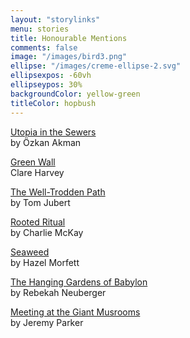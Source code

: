```yaml
---
layout: "storylinks"
menu: stories
title: Honourable Mentions
comments: false
image: "/images/bird3.png"
ellipse: "/images/creme-ellipse-2.svg"
ellipsexpos: -60vh 
ellipseypos: 30%
backgroundColor: yellow-green
titleColor: hopbush
---
```

<p><a class=storylink href="/stories/utopia-sewers">Utopia in the Sewers</a><br>
by Özkan Akman</p>

<p><a class=storylink href="/stories/green-wall">Green Wall</a><br>
Clare Harvey</p>

<p><a class=storylink href="/stories/well-trodden">The Well-Trodden Path</a><br>
by Tom Jubert</p>

<p><a class=storylink href="/stories/rooted-ritual">Rooted Ritual</a><br>
by Charlie McKay </p>

<p><a class=storylink href="/stories/seaweed">Seaweed</a><br>
by Hazel Morfett</p>

<p><a class=storylink href="/stories/hanging-gardens">The Hanging Gardens of Babylon</a><br>
by Rebekah Neuberger</p>

<p><a class=storylink href="/stories/meeting-mushrooms">Meeting at the Giant Musrooms</a><br>
by Jeremy Parker</p>